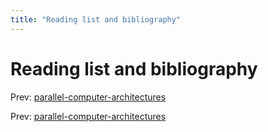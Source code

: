 ```yaml
---
title: "Reading list and bibliography"
---
```


# Reading list and bibliography

Prev: [parallel-computer-architectures](parallel-computer-architectures.md)

Prev: [parallel-computer-architectures](parallel-computer-architectures.md)
